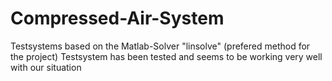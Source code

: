 # Compressed-Air-System

Testsystems based on the Matlab-Solver "linsolve"
(prefered method for the project)
Testsystem has been tested and seems to be working very well with our situation
